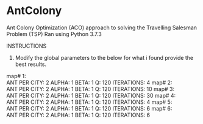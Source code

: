 # AntColony
Ant Colony Optimization (ACO) approach to solving the Travelling Salesman Problem (TSP)
Ran using Python 3.7.3

INSTRUCTIONS
1. Modify the global parameters to the below for what i found provide the best results.

map# 1:  
    ANT PER CITY: 2
    ALPHA: 1
    BETA: 1
    Q: 120
    ITERATIONS: 4
map# 2:  
    ANT PER CITY: 2
    ALPHA: 1
    BETA: 1
    Q: 120
    ITERATIONS: 10
map# 3:  
    ANT PER CITY: 2
    ALPHA: 1
    BETA: 1
    Q: 120
    ITERATIONS: 30
map# 4:  
    ANT PER CITY: 2
    ALPHA: 1
    BETA: 1
    Q: 120
    ITERATIONS: 4
map# 5:  
    ANT PER CITY: 2
    ALPHA: 1
    BETA: 1
    Q: 120
    ITERATIONS: 6
map# 6:  
    ANT PER CITY: 2
    ALPHA: 1 
    BETA: 1
    Q: 120
    ITERATIONS: 6           







